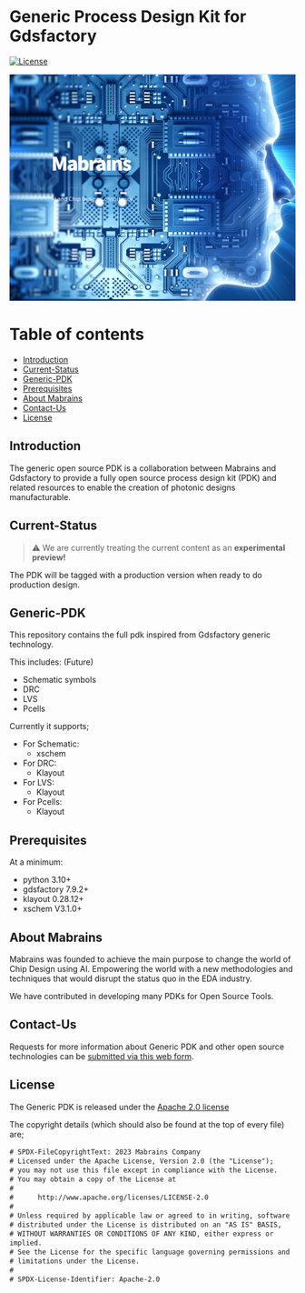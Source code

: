 Generic Process Design Kit for Gdsfactory
=========================================

[![License](https://img.shields.io/badge/License-Apache%202.0-blue.svg)](https://opensource.org/licenses/Apache-2.0) 
[<p align="center"><img src="/images/mabrains.png" width="700">](http://mabrains.com/)

# Table of contents
- [Introduction](#introduction)
- [Current-Status](#current-status)
- [Generic-PDK](#generic-pdk)
- [Prerequisites](#prerequisites)
- [About Mabrains](#about-mabrains)
- [Contact-Us](#contact-us)
- [License](#license)


## Introduction

The generic open source PDK is a collaboration between Mabrains and Gdsfactory to provide a fully open source process design kit (PDK) and related resources to enable the creation of photonic designs manufacturable.


## Current-Status

> :warning: We are currently treating the current content as an **experimental preview!**

The PDK will be tagged with a production version when ready to do production design.

## Generic-PDK

This repository contains the full pdk inspired from Gdsfactory generic technology.


This includes: (Future)


 * Schematic symbols
 * DRC
 * LVS
 * Pcells

 Currently it supports;

  * For Schematic:
     - xschem
  * For DRC:
     - Klayout
  * For LVS:
     - Klayout
  * For Pcells:
     - Klayout

## **Prerequisites**

At a minimum:

- python 3.10+
- gdsfactory 7.9.2+
- klayout 0.28.12+
- xschem V3.1.0+

<!-- TODO : Adding requirements file for required python packages -->


## About Mabrains

Mabrains was founded to achieve the main purpose to change the world of Chip Design using AI. Empowering the world with a new methodologies and techniques that would disrupt the status quo in the EDA industry.

We have contributed in developing many PDKs for Open Source Tools.


## Contact-Us

Requests for more information about Generic PDK and other open source technologies can be [submitted via this web form](https://mabrains.com/#contactus).


## License

The Generic PDK is released under the [Apache 2.0 license](/LICENSE)

The copyright details (which should also be found at the top of every file) are;

```
# SPDX-FileCopyrightText: 2023 Mabrains Company
# Licensed under the Apache License, Version 2.0 (the "License");
# you may not use this file except in compliance with the License.
# You may obtain a copy of the License at
#
#      http://www.apache.org/licenses/LICENSE-2.0
#
# Unless required by applicable law or agreed to in writing, software
# distributed under the License is distributed on an "AS IS" BASIS,
# WITHOUT WARRANTIES OR CONDITIONS OF ANY KIND, either express or implied.
# See the License for the specific language governing permissions and
# limitations under the License.
#
# SPDX-License-Identifier: Apache-2.0
```
